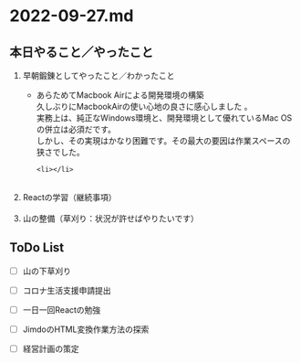 # 2022-09-27.md
## 本日やること／やったこと
<ol>
  <li>早朝鍛錬としてやったこと／わかったこと</li>
  <ul>
    <li>あらためてMacbook Airによる開発環境の構築</li>
    久しぶりにMacbookAirの使い心地の良さに感心しました 。 <br>
    実務上は、純正なWindows環境と、開発環境として優れているMac OSの併立は必須だです。<br>
    しかし、その実現はかなり困難です。その最大の要因は作業スペースの狭さでした。 <br>
    
    <li></li>
    
  </ul>
  <br><li>Reactの学習（継続事項）</li>
  <br><li>山の整備（草刈り：状況が許せばやりたいです）</li>
</ol>
    

## ToDo List

  - [ ] 山の下草刈り
  - [ ] コロナ生活支援申請提出
  - [ ] 一日一回Reactの勉強
  - [ ] JimdoのHTML変換作業方法の探索
  - [ ] 経営計画の策定

